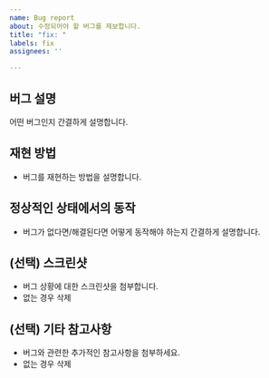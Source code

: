 ```yaml
---
name: Bug report
about: 수정되어야 할 버그를 제보합니다.
title: "fix: "
labels: fix
assignees: ''

---
```


## 버그 설명
어떤 버그인지 간결하게 설명합니다.

## 재현 방법
- 버그를 재현하는 방법을 설명합니다.

## 정상적인 상태에서의 동작
- 버그가 없다면/해결된다면 어떻게 동작해야 하는지 간결하게 설명합니다.

## (선택) 스크린샷
- 버그 상황에 대한 스크린샷을 첨부합니다.
- 없는 경우 삭제

## (선택) 기타 참고사항
- 버그와 관련한 추가적인 참고사항을 첨부하세요.
- 없는 경우 삭제